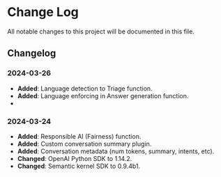 
# Change Log
All notable changes to this project will be documented in this file.
 
## Changelog

### 2024-03-26
- **Added**: Language detection to Triage function.
- **Added**: Language enforcing in Answer generation function.
- 
### 2024-03-24
- **Added**: Responsible AI (Fairness) function.
- **Added**: Custom conversation summary plugin.
- **Added**: Conversation metadata (num tokens, summary, intents, etc).
- **Changed**: OpenAI Python SDK to 1.14.2.
- **Changed**: Semantic kernel SDK to 0.9.4b1.
